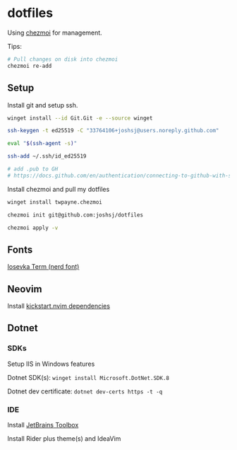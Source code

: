 # dotfiles

Using [chezmoi](https://www.chezmoi.io) for management.

Tips:

```sh
# Pull changes on disk into chezmoi
chezmoi re-add
```

## Setup

Install git and setup ssh.

```sh
winget install --id Git.Git -e --source winget

ssh-keygen -t ed25519 -C "33764106+joshsj@users.noreply.github.com"

eval "$(ssh-agent -s)"

ssh-add ~/.ssh/id_ed25519

# add .pub to GH
# https://docs.github.com/en/authentication/connecting-to-github-with-ssh/generating-a-new-ssh-key-and-adding-it-to-the-ssh-agent#generating-a-new-ssh-key
```

Install chezmoi and pull my dotfiles

```sh
winget install twpayne.chezmoi

chezmoi init git@github.com:joshsj/dotfiles

chezmoi apply -v
```

## Fonts

[Iosevka Term (nerd font)](https://www.nerdfonts.com/font-downloads)

## Neovim

Install [kickstart.nvim dependencies](https://github.com/nvim-lua/kickstart.nvim?tab=readme-ov-file#install-external-dependencies)

## Dotnet

### SDKs

Setup IIS in Windows features

Dotnet SDK(s): `winget install Microsoft.DotNet.SDK.8`

Dotnet dev certificate: `dotnet dev-certs https -t -q`

### IDE

Install [JetBrains Toolbox](https://www.jetbrains.com/toolbox-app)

Install Rider plus theme(s) and IdeaVim

